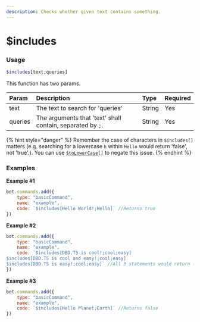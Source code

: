 ```yaml
---
description: Checks whether given text contains something.
---
```


# $includes
### Usage
```php
$includes[text;queries]
```
This function has two params.

| Param | Description | Type | Required |
| :--- | :--- | :--- | :--- |
| text | The text to search for 'queries' | String | Yes |
| queries | The arguments that 'text' shall contain, separated by `;`. | String | Yes

{% hint style="danger" %} Remember the case of characters in `$includes[]` matters (e.g. searching for a lowercase `h` within `Hello` would return 'false', not 'true'.). You can use [`$toLowerCase[]`](./tolowercase.md) to negate this issue. {% endhint %}

### Examples
**Example #1**
```javascript
bot.commands.add({
    type: "basicCommand",
    name: "example",
    code: `$includes[Hello World!;Hello]` //Returns true
})
```
**Example #2**
```javascript
bot.commands.add({
    type: "basicCommand",
    name: "example",
    code: `$includes[DBD.TS is cool!;cool;easy]
$includes[DBD.TS is cool and easy!;cool;easy]
$includes[DBD.TS is easy!;cool;easy]` //All 3 statements would return true
})
```
**Example #3**
```javascript
bot.commands.add({
    type: "basicCommand",
    name: "example",
    code: `$includes[Hello Planet;Earth]` //Returns false
})
```
